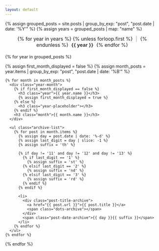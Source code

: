 ```yaml
---
layout: default
---
```


{% assign grouped_posts = site.posts | group_by_exp: "post", "post.date | date: '%Y'" %}
{% assign years = grouped_posts | map: "name" %}

<div class="year-nav">
  {% for year in years %}
    {% unless forloop.first %}
      <span class="year-separator">|</span>
    {% endunless %}
    <a href="#" class="year-link" data-year="{{ year }}">{{ year }}</a>
  {% endfor %}
</div>

{% for year in grouped_posts %}
  <div class="archive-year" data-year="{{ year.name }}" {% unless forloop.first %}style="display: none;"{% endunless %}>
    {% assign first_month_displayed = false %}
    {% assign month_posts = year.items | group_by_exp: "post", "post.date | date: '%B'" %}
    
    {% for month in month_posts %}
      <div class="year-month">
        {% if first_month_displayed == false %}
          <h3 class="year">{{ year.name }}</h3>
          {% assign first_month_displayed = true %}
        {% else %}
          <h3 class="year-placeholder"></h3>
        {% endif %}
        <h3 class="month">{{ month.name }}</h3>
      </div>

      <ul class="archive-list">
        {% for post in month.items %}
          {% assign day = post.date | date: '%-d' %}
          {% assign last_digit = day | slice: -1 %}
          {% assign suffix = 'th' %}
          
          {% if day != '11' and day != '12' and day != '13' %}
            {% if last_digit == '1' %}
              {% assign suffix = 'st' %}
            {% elsif last_digit == '2' %}
              {% assign suffix = 'nd' %}
            {% elsif last_digit == '3' %}
              {% assign suffix = 'rd' %}
            {% endif %}
          {% endif %}

          <li>
            <div class="post-title-archive">
              <a href="{{ post.url }}">{{ post.title }}</a>
              <span class="dots-archive"></span>
            </div>
            <span class="post-date-archive">{{ day }}{{ suffix }}</span>
          </li>
        {% endfor %}
      </ul>
    {% endfor %}
  </div>
{% endfor %}

<style>
.year-nav {
  margin-bottom: 20px;
  text-align: center;
  font-size: 16px;
}

.year-link {
  color: #333;
  text-decoration: none;
  font-weight: bold;
  margin: 0 5px;
  cursor: pointer;
}

.year-link:hover {
  text-decoration: underline;
}

.year-separator {
  margin: 0 5px;
  color: #999;
}

.year {
  font-size: 14px;
  font-weight: bold;
  text-align: left;
  margin: 0;
  padding-top: 10px;
}

.year-placeholder {
  visibility: hidden;
}

.month {
  text-align: right;
  font-size: 14px;
  font-weight: bold;
  margin: 0;
}

.archive-list {
  list-style: none;
  padding: 0;
  margin: 0;
  margin-bottom: 40px;
}

.archive-list li {
  display: flex;
  justify-content: space-between;
  font-size: 14px;
  font-family: ui-serif, serif;
  font-weight: normal;
  color: #000;
  align-items: center;
}

.post-title-archive {
  display: flex;
  flex: 10%;
  min-width: 0;
  align-items: center;
  overflow: hidden;
  white-space: nowrap;
  text-overflow: ellipsis;
}

.post-title-archive a {
  font-size: 14px;
  color: #000;
  text-decoration: none;
  overflow: hidden;
  white-space: nowrap;
  text-overflow: ellipsis;
}

.dots-archive {
  flex-grow: 1;
  border-bottom: 1px dotted #999;
  margin-left: 10px;
  margin-right: 10px;
  margin-bottom: 6px;
  align-self: flex-end;
}

.post-date-archive {
  white-space: nowrap;
}
</style>

<script>
document.addEventListener("DOMContentLoaded", function() {
  const yearLinks = document.querySelectorAll(".year-link");
  const years = document.querySelectorAll(".archive-year");

  function updateYearNavigation(activeYear) {
    const navContainer = document.querySelector(".year-nav");
    
    // Regenerate year navigation excluding the active year
    let newNavHtml = "";
    const allYears = [...yearLinks].map(link => link.dataset.year);
    
    allYears.forEach((year, index) => {
      if (year !== activeYear) {
        if (newNavHtml !== "") {
          newNavHtml += ' <span class="year-separator">|</span> ';
        }
        newNavHtml += `<a href="#" class="year-link" data-year="${year}">${year}</a>`;
      }
    });

    navContainer.innerHTML = newNavHtml;

    // Reattach event listeners to the new links
    document.querySelectorAll(".year-link").forEach(link => {
      link.addEventListener("click", function(e) {
        e.preventDefault();
        showYear(this.getAttribute("data-year"));
      });
    });
  }

  function showYear(selectedYear) {
    // Hide all years
    years.forEach(year => {
      year.style.display = "none";
    });

    // Show the selected year
    document.querySelector(`.archive-year[data-year='${selectedYear}']`).style.display = "block";

    // Update the navigation links
    updateYearNavigation(selectedYear);
  }

  // Set initial navigation state
  if (yearLinks.length > 0) {
    const initialYear = yearLinks[0].getAttribute("data-year");
    updateYearNavigation(initialYear);
  }
});
</script>